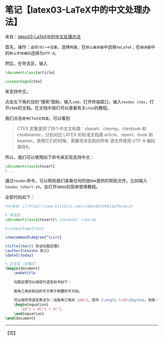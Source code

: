 # 笔记【latex03-LaTeX中的中文处理办法】



来自：[latex03-LaTeX中的中文处理办法](https://www.bilibili.com/video/BV1Vb411p7ko?p=3)

首先，操作：`选项(O)`-->`设置`，选择`构建`，在`默认编译器`中选择`XeLaTeX`；在`编译器`中的`默认字体编码`选择为`UTF-8`。



然后，在导言区，输入

```latex
\documentclass{article}

\usepackage{ctex}
```

来支持中文。



点击左下角栏目的“搜索”图标，输入`cmd`，打开终端窗口，输入`texdoc ctex`，打开ctex的文档。在文档中我们可以查看有关`ctex`的教程。



我们点击`使用CTeX文档类`，可以看到

> CTEX 宏集提供了四个中文文档类：ctexart、ctexrep、ctexbook 和 ctexbeamer，分别对应 LATEX 的标准文档类 article、report、book 和 beamer。使用它们的时候，需要将涉及到的所有 源文件使用 UTF-8 编码保存6。 



所以，我们可以使用如下命令来实现支持中文：

```latex
\documentclass{ctexart}
% ...
```



通过`texdoc`命令，可以帮助我们查看任何的由tex提供的帮助文件。比如输入`texdoc lshort-zh`，会打开latex的简单使用教程。



全部代码如下：

```latex
%%%来自：[](https://www.bilibili.com/video/BV1Vb411p7ko?p=2)

% 导言区
\documentclass{ctexart}% ctexbook, ctexrep

%\usepackage{ctex}

\newcommand\degree{^\circ}

\title{\heiti 杂谈勾股定理}
\author{\kaishu 张三}
\date{\today}

% 正文区（文稿区）
\begin{document}
	\maketitle
	
	勾股定理可以用现代语言标书如下：
	
	直角三角形斜边的平方等于两腰的平方和。
	
	可以用符号语言表述为：设直角三角形 $ABC$，其中 $\angle C=90\degree$，则有：
	\begin{equation}
		AB^2 = BC^2 + AC^2.
	\end{equation}
\end{document}
```

---

【完】
